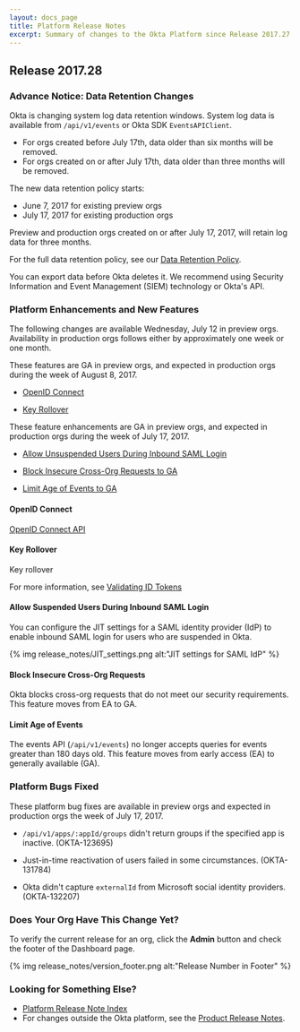 ```yaml
---
layout: docs_page
title: Platform Release Notes
excerpt: Summary of changes to the Okta Platform since Release 2017.27
---
```


## Release 2017.28

### Advance Notice: Data Retention Changes

Okta is changing system log data retention windows. System log data is available from `/api/v1/events` or
Okta SDK `EventsAPIClient`.

* For orgs created before July 17th, data older than six months will be removed.
* For orgs created on or after July 17th, data older than three months will be removed.

The new data retention policy starts:

* June 7, 2017 for existing preview orgs
* July 17, 2017 for existing production orgs

Preview and production orgs created on or after July 17, 2017, will retain log data for three months.

For the full data retention policy, see our [Data Retention Policy](https://support.okta.com/help/Documentation/Knowledge_Article/Okta-Data-Retention-Policy).

You can export data before Okta deletes it. We recommend using Security Information and Event Management (SIEM) technology or Okta's API.

 <!-- OKTA-125424 -->

### Platform Enhancements and New Features

The following changes are available Wednesday, July 12 in preview orgs.
Availability in production orgs follows either by approximately one week or one month.

These features are GA in preview orgs, and expected in production orgs during the week of August 8, 2017.

* [OpenID Connect](#openid-connect)

* [Key Rollover](#key-rollover)

These feature enhancements are GA in preview orgs, and expected in production orgs during the week of July 17, 2017.

* [Allow Unsuspended Users During Inbound SAML Login](#allow-suspended-users-during-inbound-saml-ogin)

* [Block Insecure Cross-Org Requests to GA](#block-insecure-cross-org-requests)

* [Limit Age of Events to GA](#limit-age-of-events)

#### OpenID Connect
[OpenID Connect API](https://developer.okta.com/docs/api/resources/oidc.html) 

  <!-- OKTA-132049  -->


#### Key Rollover
Key rollover 
 
 For more information, see [Validating ID Tokens](https://developer.okta.com/docs/api/resources/oidc.html#validating-id-tokens)

  <!-- OKTA-132045  -->

#### Allow Suspended Users During Inbound SAML Login

You can configure the JIT settings for a SAML identity provider (IdP) to enable inbound SAML login for users who are suspended in Okta.

{% img release_notes/JIT_settings.png alt:"JIT settings for SAML IdP" %}
  <!-- OKTA-128384  -->

#### Block Insecure Cross-Org Requests
Okta blocks cross-org requests that do not meet our security requirements. This feature moves from EA to GA.

  <!-- OKTA-132490  -->

#### Limit Age of Events
The events API (`/api/v1/events`) no longer accepts queries for events greater than 180 days old. This feature moves from early access (EA) to generally available (GA).

  <!-- OKTA-125424, 120605  -->

### Platform Bugs Fixed

These platform bug fixes are available in preview orgs and expected in production orgs the week of July 17, 2017.

* `/api/v1/apps/:appId/groups` didn't return groups if the specified app is inactive. (OKTA-123695)

* Just-in-time reactivation of users failed in some circumstances. (OKTA-131784)

* Okta didn't capture `externalId` from Microsoft social identity providers.  (OKTA-132207)

### Does Your Org Have This Change Yet?

To verify the current release for an org, click the **Admin** button and check the footer of the Dashboard page.

{% img release_notes/version_footer.png alt:"Release Number in Footer" %}

### Looking for Something Else?

* [Platform Release Note Index](platform-release-notes2016-index.html)
* For changes outside the Okta platform, see the [Product Release Notes](https://help.okta.com/en/prev/Content/Topics/ReleaseNotes/preview.htm).

